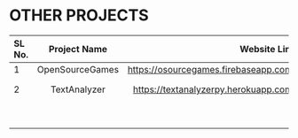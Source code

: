 # OTHER PROJECTS                   

| SL No.      | Project Name           | Website Link                            | Private/Publuc Github Repo                                        |
| :---        |    :----:              |          ---:                           |        ---:                                                       |
| 1           | OpenSourceGames        | https://osourcegames.firebaseapp.com/   |     -----                                                         |
| 2           | TextAnalyzer           | https://textanalyzerpy.herokuapp.com/   |   https://github.com/abindent/textanalyzerpy (Private Repo)       |
              |                        |                                         |   https://github.com/abindent/textanalyzer   (Public Repo)        |
